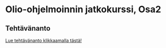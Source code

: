 # Olio-ohjelmoinnin jatkokurssi, Osa2

## Tehtävänanto

[Lue tehtävänanto klikkaamalla tästä!](tehtavananto.md)

